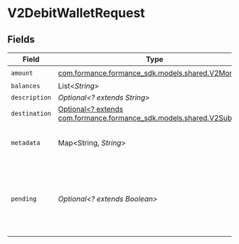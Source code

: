 # V2DebitWalletRequest


## Fields

| Field                                                                                                     | Type                                                                                                      | Required                                                                                                  | Description                                                                                               |
| --------------------------------------------------------------------------------------------------------- | --------------------------------------------------------------------------------------------------------- | --------------------------------------------------------------------------------------------------------- | --------------------------------------------------------------------------------------------------------- |
| `amount`                                                                                                  | [com.formance.formance_sdk.models.shared.V2Monetary](../../models/shared/V2Monetary.md)                   | :heavy_check_mark:                                                                                        | N/A                                                                                                       |
| `balances`                                                                                                | List<*String*>                                                                                            | :heavy_minus_sign:                                                                                        | N/A                                                                                                       |
| `description`                                                                                             | *Optional<? extends String>*                                                                              | :heavy_minus_sign:                                                                                        | N/A                                                                                                       |
| `destination`                                                                                             | [Optional<? extends com.formance.formance_sdk.models.shared.V2Subject>](../../models/shared/V2Subject.md) | :heavy_minus_sign:                                                                                        | N/A                                                                                                       |
| `metadata`                                                                                                | Map<String, *String*>                                                                                     | :heavy_check_mark:                                                                                        | Metadata associated with the wallet.                                                                      |
| `pending`                                                                                                 | *Optional<? extends Boolean>*                                                                             | :heavy_minus_sign:                                                                                        | Set to true to create a pending hold. If false, the wallet will be debited immediately.                   |